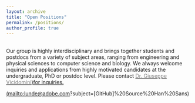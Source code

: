 ```yaml
---
layout: archive
title: "Open Positions"
permalink: /positions/
author_profile: true
---
```


<br>
Our group is highly interdisciplinary and brings together students and postdocs from a variety of subject areas, ranging from engineering and physical sciences to computer science and biology. We always welcome inquiries and applications from highly motivated candidates at the undergraduate, PhD or postdoc level. Please contact <a href="mailto:{{ author.email }}"><span style="color:gray">Dr. Giuseppe Vicidomini</span>)for inquiries.

(mailto:lunde@adobe.com?subject=[GitHub]%20Source%20Han%20Sans)

